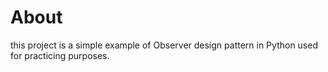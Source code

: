 # About
this project is a simple example of Observer design pattern in Python used for practicing purposes.